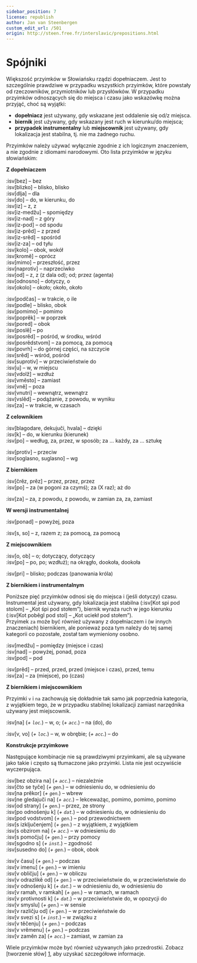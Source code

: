 ```yaml
---
sidebar_position: 7
license: republish
author: Jan van Steenbergen
custom_edit_url: /501
origin: http://steen.free.fr/interslavic/prepositions.html
---
```


# Spójniki

Większość przyimków w Słowiańsku rządzi dopełniaczem. Jest to szczególnie prawdziwe w przypadku wszystkich przyimków, które powstały od rzeczowników, przymiotników lub przysłówków. W przypadku przyimków odnoszących się do miejsca i czasu jako wskazówkę można przyjąć, choć są wyjątki:

- **dopełniacz** jest używany, gdy wskazane jest oddalenie się od/z miejsca.
- **biernik** jest używany, gdy wskazany jest ruch w kierunku/do miejsca;
- **przypadek instrumentalny** lub **miejscownik** jest używany, gdy lokalizacja jest stabilna, tj. nie ma żadnego ruchu.

Przyimków należy używać wyłącznie zgodnie z ich logicznym znaczeniem, a nie zgodnie z idiomami narodowymi. Oto lista przyimków w języku słowiańskim:

**Z dopełniaczem**

:isv[bez] – bez\
:isv[blizko] – blisko, blisko\
:isv[dlja] – dla\
:isv[do] – do, w kierunku, do\
:isv[iz] – z, z\
:isv[iz-medžu] – spomiędzy\
:isv[iz-nad] – z góry\
:isv[iz-pod] – od spodu\
:isv[iz-prěd] – z przed\
:isv[iz-srěd] – spośród\
:isv[iz-za] – od tyłu\
:isv[kolo] – obok, wokół\
:isv[kromě] – oprócz\
:isv[mimo] – przeszłość, przez\
:isv[naprotiv] – naprzeciwko\
:isv[od] – z, z (z dala od); od; przez (agenta)\
:isv[odnosno] – dotyczy, o\
:isv[okolo] – około; około, około

:isv[podčas] – w trakcie, o ile\
:isv[podle] – blisko, obok\
:isv[pomimo] – pomimo\
:isv[poprěk] – w poprzek\
:isv[pored] – obok\
:isv[poslě] – po\
:isv[posrěd] – pośród, w środku, wśród\
:isv[posrědstvom] – za pomocą, za pomocą\
:isv[povrh] – do górnej części, na szczycie\
:isv[srěd] – wśród, pośród\
:isv[suprotiv] – w przeciwieństwie do\
:isv[u] – w, w miejscu\
:isv[vdolž] – wzdłuż\
:isv[vměsto] – zamiast\
:isv[vně] – poza\
:isv[vnutri] – wewnątrz, wewnątrz\
:isv[vslěd] – podążanie, z powodu, w wyniku\
:isv[za] – w trakcie, w czasach

**Z celownikiem**

:isv[blagodare, dekujuči, hvala] – dzięki\
:isv[k] – do, w kierunku (kierunek)\
:isv[po] – według, za, przez, w sposób; za ... każdy, za ... sztukę

:isv[protiv] – przeciw\
:isv[soglasno, suglasno] – wg

**Z biernikiem**

:isv[črěz, prěz] – przez, przez, przez\
:isv[po] – za (w pogoni za czymś); za (X raz); aż do

:isv[za] – za, z powodu, z powodu, w zamian za, za, zamiast

**W wersji instrumentalnej**

:isv[ponad] – powyżej, poza

:isv[s, so] – z, razem z; za pomocą, za pomocą

**Z miejscownikiem**

:isv[o, ob] – o; dotyczący, dotyczący\
:isv[po] – po, po; wzdłuż); na okrągło, dookoła, dookoła

:isv[pri] – blisko; podczas (panowania króla)

**Z biernikiem i instrumentalnym**

Poniższe pięć przyimków odnosi się do miejsca i (jeśli dotyczy) czasu. Instrumental jest używany, gdy lokalizacja jest stabilna (:isv[Kot spi pod stolom] – „Kot śpi pod stołem”), biernik wyraża ruch w jego kierunku (:isv[Kot poběgl pod stol] – „Kot uciekł pod stołem”).\
Przyimek `za` może być również używany z dopełniaczem i (w innych znaczeniach) biernikiem, ale ponieważ poza tym należy do tej samej kategorii co pozostałe, został tam wymieniony osobno.

:isv[medžu] – pomiędzy (miejsce i czas)\
:isv[nad] – powyżej, ponad, poza\
:isv[pod] – pod

:isv[prěd] – przed, przed, przed (miejsce i czas), przed, temu\
:isv[za] – za (miejsce), po (czas)

**Z biernikiem i miejscownikiem**

Przyimki `v` i `na` zachowują się dokładnie tak samo jak poprzednia kategoria, z wyjątkiem tego, że w przypadku stabilnej lokalizacji zamiast narzędnika używany jest miejscownik.

:isv[na] (_+ `loc`._) – w, o; (_+ `acc`._) – na (do), do

:isv[v, vo] (_+ `loc`._) – w, w obrębie; (_+ `acc`._) – do

**Konstrukcje przyimkowe**

Następujące kombinacje nie są prawdziwymi przyimkami, ale są używane jako takie i często są tłumaczone jako przyimki. Lista nie jest oczywiście wyczerpująca.

:isv[bez obzira na] (_+ `acc`._) – niezależnie\
:isv[čto se tyče] (_+ `gen`._) – w odniesieniu do, w odniesieniu do\
:isv[na prěkor] (_+ `gen`._) – wbrew\
:isv[ne gledajuči na] (_+ `acc`._) – lekceważąc, pomimo, pomimo, pomimo\
:isv[od strany] (_+ `gen`._) – przez, ze strony\
:isv[po odnošenju k] (_+ `dat`._) – w odniesieniu do, w odniesieniu do\
:isv[pod vodstvom] (_+ `gen`._) – pod przewodnictwem\
:isv[s izključenjem] (_+ `gen`._) – z wyjątkiem, z wyjątkiem\
:isv[s obzirom na] (_+ `acc`._) – w odniesieniu do\
:isv[s pomočju] (_+ `gen`._) – przy pomocy\
:isv[sgodno s] (_+ `inst`._) – zgodność\
:isv[susedno do] (_+ `gen`._) – obok, obok

:isv[v času] (_+ `gen`._) – podczas\
:isv[v imenu] (_+ `gen`._) – w imieniu\
:isv[v obličju] (_+ `gen`._) – w obliczu\
:isv[v odrazlikě od] (_+ `gen`._) – w przeciwieństwie do, w przeciwieństwie do\
:isv[v odnošenju k] (_+ `dat`._) – w odniesieniu do, w odniesieniu do\
:isv[v ramah, v ramkah] (_+ `gen`._) – w ramach, w ramach\
:isv[v protivnosti k] (_+ `dat`._) – w przeciwieństwie do, w opozycji do\
:isv[v smyslu] (_+ `gen`._) – w sensie\
:isv[v različju od] (_+ `gen`._) – w przeciwieństwie do\
:isv[v svezi s] (_+ `inst`._) – w związku z\
:isv[v těčenju] (_+ `gen`._) – podczas\
:isv[v vrěmenu] (_+ `gen`._) – podczas\
:isv[v zaměn za] (_+ `acc`._) – zamiast, w zamian za

Wiele przyimków może być również używanych jako przedrostki. Zobacz [tworzenie słów] [1], aby uzyskać szczegółowe informacje.

[1]: ../vocabulary/word-formation.md#prefixes

